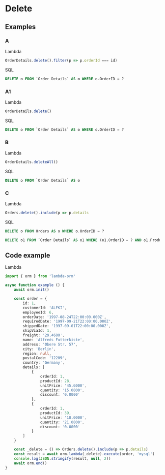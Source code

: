 # Delete

## Examples

### A

Lambda

``` ts
OrderDetails.delete().filter(p => p.orderId === id)
```

SQL

``` sql
DELETE o FROM `Order Details` AS o WHERE o.OrderID = ?

```

### A1

Lambda

``` ts
OrderDetails.delete()
```

SQL

``` sql
DELETE o FROM `Order Details` AS o WHERE o.OrderID = ?

```

### B

Lambda

``` ts
OrderDetails.deleteAll()

```

SQL

``` sql
DELETE o FROM `Order Details` AS o 

```

### C

Lambda

``` ts
Orders.delete().include(p => p.details

```

SQL

``` sql
DELETE o FROM Orders AS o WHERE o.OrderID = ? 

DELETE o1 FROM `Order Details` AS o1 WHERE (o1.OrderID = ? AND o1.ProductID = ?)

```

## Code example

Lambda

``` ts
import { orm } from 'lambda-orm'

async function example () {
	await orm.init()

	const order = {
		id: 1,
		customerId: 'ALFKI',
		employeeId: 6,
		orderDate: '1997-08-24T22:00:00.000Z',
		requiredDate: '1997-09-21T22:00:00.000Z',
		shippedDate: '1997-09-01T22:00:00.000Z',
		shipViaId: 1,
		freight: '29.4600',
		name: 'Alfreds Futterkiste',
		address: 'Obere Str. 57',
		city: 'Berlin',
		region: null,
		postalCode: '12209',
		country: 'Germany',
		details: [
			{
				orderId: 1,
				productId: 28,
				unitPrice: '45.6000',
				quantity: '15.0000',
				discount: '0.0000'
			},
			{
				orderId: 1,
				productId: 39,
				unitPrice: '18.0000',
				quantity: '21.0000',
				discount: '0.0000'
			}
		]
	}

	const _delete = () => Orders.delete().include(p => p.details)
	const result = await orm.lambda(_delete).execute(order, 'mysql')
	console.log(JSON.stringify(result, null, 2))
	await orm.end()
}

```

